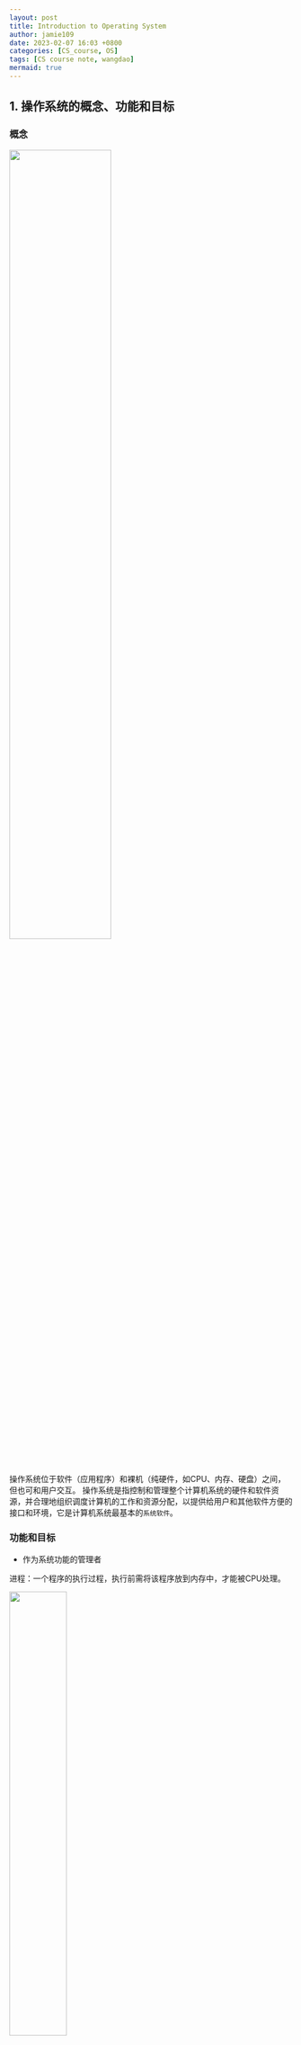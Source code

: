 ```yaml
---
layout: post
title: Introduction to Operating System
author: jamie109
date: 2023-02-07 16:03 +0800
categories: [CS_course, OS]
tags: [CS course note, wangdao]
mermaid: true
---
```


## 1. 操作系统的概念、功能和目标

### 概念

<img src="https://cdn.jsdelivr.net/gh/jamie109/my-img/for-VSCode/20230207163818.png" width="60%">

操作系统位于软件（应用程序）和裸机（纯硬件，如CPU、内存、硬盘）之间，但也可和用户交互。
操作系统是指控制和管理整个计算机系统的硬件和软件资源，并合理地组织调度计算机的工作和资源分配，以提供给用户和其他软件方便的接口和环境，它是计算机系统最基本的`系统软件`。

### 功能和目标

* 作为系统功能的管理者
  

进程：一个程序的执行过程，执行前需将该程序放到内存中，才能被CPU处理。

<img src = "https://cdn.jsdelivr.net/gh/jamie109/my-img/for-VSCode/20230207164559.png" width = "45%">

以使用QQ为例：

1. 在文件夹中找到QQ.exe的位置：文件管理
2. 双击QQ.exe，把进程放到内存：存储器管理
3. QQ运行，对应进程被处理机（CPU）处理：处理机管理
4. 和朋友视频，把摄像头设备分配给进程：设备管理

* 作为用户和计算机硬件之间的接口：方便用户使用
  
    ```mermaid
        graph LR
        用户接口-->A(命令接口:用户直接使用)
        A-->D(联机命令接口 用户说一句系统做一句 交互式 如cmd)
        A-->E(脱机命令接口 用户说一堆系统做一堆 批处理 如bat文件)
    
        用户接口-->B(程序接口:用户通过程序间接使用 由一组系统调用组成 )
        B-->F(注意:程序接口=系统调用=系统调用指令=广义指令)
      用户接口-->C(GUI接口 图形用户界面)
      
  ```
  
* 作为最接近硬件的层次

    <img src="https://cdn.jsdelivr.net/gh/jamie109/my-img/202302071850270.png" width="60%" >

### 总结  

<img src="https://cdn.jsdelivr.net/gh/jamie109/my-img/202302071849964.png" width="70%">

## 2. 操作系统的特征

```mermaid
graph LR
os四个特征-->A(并发)
os四个特征-->B(共享)
A-->E(两个最基本的特征 二者互为存在条件)
B-->E(两个最基本的特征 二者互为存在条件)
os四个特征-->C(虚拟)
os四个特征-->D(异步)
```

没有并发和共享，就谈不上虚拟和异步。

### 并发

指两个或多个事件在``同一时间间隔``内发生，宏观上同时发生，微观上交替发生。

cf：并行，在``同一时刻``发生。

操作系统中同时存在着多个运行着的程序。

### 共享

资源共享，系统中的资源可供内存中多个并发执行的进程共同使用。

* 互斥共享：一个时间段内只允许一个进程访问该资源。比如微信QQ视频时的摄像头。

* 同时共享：一个时间段内允许多个进程“同时”访问该资源（这里的同时往往是宏观上的，微观上分时共享）。比如QQ发送文件A，微信发送文件B，实际上交替访问硬盘。

### 虚拟

* 虚拟技术中的"空分复用技术"
  
    例如电脑只有4GB内存，但它同时使用着的程序需要的内存之和大于4GB，电脑仍然可以正常使用。

* 虚拟技术中的"时分复用技术"
  
    例如单核CPU电脑可以同时运行多个程序

### 异步

在多道程序环境下，多个程序并发执行，但由于资源有限，进程的执行不是一贯到底，而是走走停停。

## 3. 操作系统的发展与分类

<img src="https://cdn.jsdelivr.net/gh/jamie109/my-img/for-VSCode/20230207191118.png" width="70%">

### 手工
  
缺点，用户独占全机，人的速度慢，资源利用率低

### 单道批处理
  
引入脱机输入输出技术，并`监督程序`（操作系统的雏形，速度快）控制作业的输入输出，资源利用率提高

缺点：只有一道程序运行，CPU有大量的时间是在等待IO完成。

### 多道批处理

每次往内存中输入多道程序，操作系统正式诞生。并发执行，共享计算机资源，资源利用率提升。

缺点：用户响应时间长，没有人机交互功能，用户不能控制作业执行。

我觉得它像流水线。

<img src="https://cdn.jsdelivr.net/gh/jamie109/my-img/for-VSCode/20230207192715.png" width="55%">

### 分时操作系统

计算机以`时间片`为单位`轮流`为各个用户/作业服务，各个用户可以通过终端与计算机交互。

优点:用户请求可以被即时响应，解决了人机交互问题。允许多个用户同时使用一台计算机，并且用户对计算机的操作相互独立，感受不到别人的存在。

缺点：`不能优先处理一些紧急任务`。操作系统对各个用户/作业都是完全公平的，循环地为每个用户/作业服务一个时间片，不区分任务的紧急性。

### 实时操作系统
  
能够优先响应一些紧急任务，某些紧急任务不需时间片排队。
    
在实时操作系统的控制下，计算机系统接收到外部信号后及时进行处理，并且要`在严格的时限内处理完事件`。实时操作系统的主要特点是`及时性和可靠性`。

* 硬实时系统
  
    必须在绝对严格的时间内完成处理

* 软实时系统
    
    能接受偶尔违反时间规定

### 其他

了解即可，考研主要考上面几种

* 网络操作系统
  
  是伴随着计算机网络的发展而诞生的，能把网络中各个计算机有机地结合起来，实现数据传送等功能，实现网络中各种资源的共享(如文件共享)和各台计算机之间的通信。

  如: Windows NT就是一种典型的网络操作系统，网站服务器就可以使用。

* 分布式操作系统
  
  主要特点是分布性和并行性。

  系统中的各台计算机地位相同，任何工作都可以分布在这些计算机上，由它们并行、协同完成这个任务。

* PC操作系统
  
  win10 ubuntu MacOS

### 总结

![](https://cdn.jsdelivr.net/gh/jamie109/my-img/202302071945717.png)

## 4. 操作系统的运行机制与体系结构

### 两种（指令、处理器状态、程序）

```mermaid
graph LR
指令-->A(特权指令 如内存清零指令 很危险)
A-->C(不允许用户程序使用)
指令-->B(非特权指令 如普通运算指令)
```

——CPU怎么判断当前是否可以执行特权指令？

——根据当前处理器状态（用户态、核心态）

程序状态寄存器PSW中的某个标志位来标识状态。

```mermaid
graph LR
CPU状态-->A(用户态 目态 PSW=0)
A-->C(此时CPU只能执行非特权指令)
CPU状态-->B(核心态 管态 PSW=1)
B-->D(非特权指令 特权指令均可)
```
* 两种程序

    应用程序，为了安全，运行在用户态。

    内核程序，系统管理者，运行在核心态。

### 内核

内核是计算机最底层的软件，是操作系统最核心的部分。实现操作系统内核功能的程序才是内核程序。

![20230207200811](https://cdn.jsdelivr.net/gh/jamie109/my-img/for-VSCode/20230207200811.png)

原语，运行时间短，调用频繁，原子性运行只能一气呵成，不可中断。

不同os对内核的划分不太一样。有些操作系统不把对系统资源进行管理的功能（上图深橘色部分）归为内核功能。由此引出操作系统的体系结构问题。

### 体系结构

* 大内核 上图深橘色一行+橙色一行
    <br>将操作系统的主要功能模块都作为系统内核
    <br>优点：高性能
    <br>缺点：内核代码庞大，结构混乱，难以维护

* 微内核 上图橙色一行
    <br>只把基本概念保留在内核
    <br>优点：功能少，功能清晰，方便维护
    <br>缺点：需要频繁的在核心态和用户态之间切换，性能低

### 总结

![20230207202345](https://cdn.jsdelivr.net/gh/jamie109/my-img/for-VSCode/20230207202345.png)

## 5. 中断和异常

### 中断的概念

中断的本质：发生了中断，就意味着需要操作系统介入，开展管理工作。

1. 中断发生时，CPU立即进入`核心态`
2. 中断发生后，当前运行的进程暂停运行，并由操作系统对中断进行处理
3. 对于不同的中断信号，会进行不同的处理

​由于操作系统的管理工作(比如进程切换、分配I/O设备等)需要使用特权指令，因此CPU要从用户态转为核心态。
​**中断可以使CPU从用户态切换为核心态，使操作系统获得计算机的控制权**。有了中断才能实现多道程序并发执行。

**中断是CPU从用户态->核心态切换的唯一途径。** 核心态到用户态切换只需要执行一个特权指令，将程序状态字PSW的标志位设置为用户态。

### 中断的分类

- 一种分类方式
![20230207211031](https://cdn.jsdelivr.net/gh/jamie109/my-img/for-VSCode/20230207211031.png)  
- 另一种分类方式
![20230207211200](https://cdn.jsdelivr.net/gh/jamie109/my-img/for-VSCode/20230207211200.png)

### 外中断的处理

类似游戏存档。

- 执行完每个指令之后，CPU都要检查当前是否有外部中断信号
- 如果检测到外部中断信号，则需要保护被中断进程的CPU环境(如程序状态字Psw、程序计数器PC、各种通用寄存器)
- 根据中断信号类型转入相应的中断处理程序(进入核心态)
- 恢复原进程的CPU环境并退出中断，返回原进程继续往下执行
  
### 总结

![20230207211707](https://cdn.jsdelivr.net/gh/jamie109/my-img/for-VSCode/20230207211707.png)

## 6. 系统调用

### 什么是系统调用

操作系统作为用户和计算机硬件之间的接口，需要向上提供一些简单易用的服务。主要包括命令接口和程序接口。

<img src="https://cdn.jsdelivr.net/gh/jamie109/my-img/for-VSCode/20230207212225.png" width="50%">

`系统调用`是操作系统**提供给应用程序**(程序员/编程人员)使用的接口，可以理解为一种可供应用程序调用的特殊函数，应用程序可以发出系统调用请求来获得操作系统的服务。

——为什么要设置“系统调用”功能？

——**应用程序通过系统调用请求操作系统的服务。** 系统中的各种共享资源都由操作系统统一掌管，因此在用户程序中，凡是与资源有关的操作(如存储分配、I/O操作、文件管理等) ，都必须通过系统调用的方式向操作系统提出服务请求,由操作系统代为完成。**这样可以保证系统的稳定性和安全性，防止用户进行非法操作。**

![20230207213005](https://cdn.jsdelivr.net/gh/jamie109/my-img/for-VSCode/20230207213005.png)

### 系统调用和库函数的区别

![20230207213644](https://cdn.jsdelivr.net/gh/jamie109/my-img/for-VSCode/20230207213644.png)

- 系统调用是操作系统向上提供的接口
- 有的库函数是对于系统调用的进一步封装
- 大多数高级语言提供的库函数间接进行系统调用
  
### 系统调用背后的过程

![Snipaste_2023-02-07_21-43-59](https://cdn.jsdelivr.net/gh/jamie109/my-img/for-VSCode/Snipaste_2023-02-07_21-43-59.png)

### 总结

![20230207214955](https://cdn.jsdelivr.net/gh/jamie109/my-img/for-VSCode/20230207214955.png)

> thanks for [B站王道计算机教育](https://www.bilibili.com/video/BV1YE411D7nH?p=8&spm_id_from=pageDriver&vd_source=38881132948112534788036151fc388f)
> thanks for [ZaxTyson的OS思维导图](https://mubu.com/doc/Cd-Y4YOfkh)

